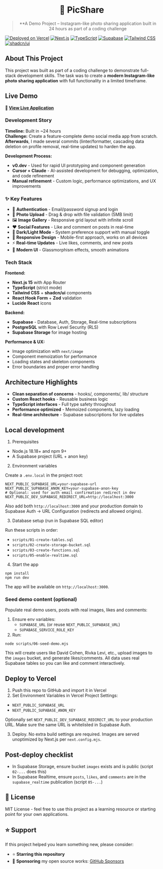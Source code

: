 <div align="center">

# 📸 PicShare

> \*\*A Demo Project – Instagram-like photo sharing application built in 24 hours as part of a coding challenge

</div>

[![Deployed on Vercel](https://img.shields.io/badge/Deployed%20on-Vercel-black?style=for-the-badge&logo=vercel)](https://pics-share.vercel.app)
[![Next.js](https://img.shields.io/badge/Next.js-15-black?style=for-the-badge&logo=next.js)](https://nextjs.org/)
[![TypeScript](https://img.shields.io/badge/TypeScript-5-blue?style=for-the-badge&logo=typescript)](https://www.typescriptlang.org/)
[![Supabase](https://img.shields.io/badge/Supabase-green?style=for-the-badge&logo=supabase)](https://supabase.com/)
[![Tailwind CSS](https://img.shields.io/badge/Tailwind_CSS-38B2AC?style=for-the-badge&logo=tailwind-css)](https://tailwindcss.com/)
[![shadcn/ui](https://img.shields.io/badge/shadcn%2Fui-black?style=for-the-badge)](https://ui.shadcn.com/)

## About This Project

This project was built as part of a coding challenge to demonstrate full-stack development skills. The task was to create a **modern Instagram-like photo sharing application** with full functionality in a limited timeframe.

## Live Demo

**🔗 [View Live Application](https://pics-share.vercel.app)**

### Development Story

**Timeline:** Built in ~24 hours  
**Challenge:** Create a feature-complete demo social media app from scratch.
**Afterwards**, I made several commits (linter/formatter, cascading data deletion on profile removal, real-time updates) to harden the app.

**Development Process:**

- **v0.dev** - Used for rapid UI prototyping and component generation
- **Cursor + Claude** - AI-assisted development for debugging, optimization, and code refinement
- **Manual refinement** - Custom logic, performance optimizations, and UX improvements

### ✨ Key Features

- 🔐 **Authentication** - Email/password signup and login
- 📸 **Photo Upload** - Drag & drop with file validation (5MB limit)
- 🖼️ **Image Gallery** - Responsive grid layout with infinite scroll
- ❤️ **Social Features** - Like and comment on posts in real-time
- 🌙 **Dark/Light Mode** - System preference support with manual toggle
- 📱 **Responsive Design** - Mobile-first approach, works on all devices
- ⚡ **Real-time Updates** - Live likes, comments, and new posts
- 🎨 **Modern UI** - Glassmorphism effects, smooth animations

### Tech Stack

**Frontend:**

- **Next.js 15** with App Router
- **TypeScript** (strict mode)
- **Tailwind CSS** + **shadcn/ui** components
- **React Hook Form** + **Zod** validation
- **Lucide React** icons

**Backend:**

- **Supabase** - Database, Auth, Storage, Real-time subscriptions
- **PostgreSQL** with Row Level Security (RLS)
- **Supabase Storage** for image hosting

**Performance & UX:**

- Image optimization with `next/image`
- Component memoization for performance
- Loading states and skeleton components
- Error boundaries and proper error handling

## Architecture Highlights

- **Clean separation of concerns** - hooks/, components/, lib/ structure
- **Custom React hooks** - Reusable business logic
- **TypeScript interfaces** - Full type safety throughout
- **Performance optimized** - Memoized components, lazy loading
- **Real-time architecture** - Supabase subscriptions for live updates

## Local development

1. Prerequisites

- Node.js 18.18+ and npm 9+
- A Supabase project (URL + anon key)

2. Environment variables

Create a `.env.local` in the project root:

```
NEXT_PUBLIC_SUPABASE_URL=your-supabase-url
NEXT_PUBLIC_SUPABASE_ANON_KEY=your-supabase-anon-key
# Optional: used for auth email confirmation redirect in dev
NEXT_PUBLIC_DEV_SUPABASE_REDIRECT_URL=http://localhost:3000
```

Also add both `http://localhost:3000` and your production domain to Supabase Auth → URL Configuration (redirects and allowed origins).

3. Database setup (run in Supabase SQL editor)

Run these scripts in order:

- `scripts/01-create-tables.sql`
- `scripts/02-create-storage-bucket.sql`
- `scripts/03-create-functions.sql`
- `scripts/05-enable-realtime.sql`

4. Start the app

```
npm install
npm run dev
```

The app will be available on `http://localhost:3000`.

### Seed demo content (optional)

Populate real demo users, posts with real images, likes and comments:

1. Ensure env variables:
   - `SUPABASE_URL` (or reuse `NEXT_PUBLIC_SUPABASE_URL`)
   - `SUPABASE_SERVICE_ROLE_KEY`
2. Run:

```
node scripts/06-seed-demo.mjs
```

This will create users like David Cohen, Rivka Levi, etc., upload images to the `images` bucket, and generate likes/comments. All data uses real Supabase tables so you can like and comment interactively.

## Deploy to Vercel

1. Push this repo to GitHub and import it in Vercel
2. Set Environment Variables in Vercel Project Settings:

- `NEXT_PUBLIC_SUPABASE_URL`
- `NEXT_PUBLIC_SUPABASE_ANON_KEY`

Optionally set `NEXT_PUBLIC_DEV_SUPABASE_REDIRECT_URL` to your production URL. Make sure the same URL is whitelisted in Supabase Auth.

3. Deploy. No extra build settings are required. Images are served unoptimized by Next.js per `next.config.mjs`.

## Post-deploy checklist

- In Supabase Storage, ensure bucket `images` exists and is public (script `02-...` does this)
- In Supabase Realtime, ensure `posts`, `likes`, and `comments` are in the `supabase_realtime` publication (script `05-...`)

## 📜 License

MIT License - feel free to use this project as a learning resource or starting point for your own applications.

## ⭐ Support

If this project helped you learn something new, please consider:

- ⭐ **Starring this repository**
- 💖 **Sponsoring** my open source works: [GitHub Sponsors](https://github.com/sponsors/AshBuk)
